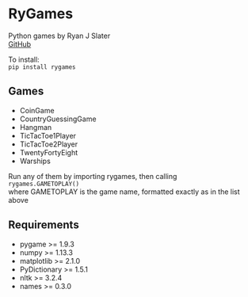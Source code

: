 # RyGames
Python games by Ryan J Slater<br>
[GitHub](https://github.com/rjslater2000/RyGames)

To install:<br>
`pip install rygames`

## Games
* CoinGame
* CountryGuessingGame
* Hangman
* TicTacToe1Player
* TicTacToe2Player
* TwentyFortyEight
* Warships

Run any of them by importing rygames, then calling<br>
`rygames.GAMETOPLAY()`<br>
where GAMETOPLAY is the game name, formatted exactly as in the list above

## Requirements
* pygame >= 1.9.3
* numpy >= 1.13.3
* matplotlib >= 2.1.0
* PyDictionary >= 1.5.1
* nltk >= 3.2.4
* names >= 0.3.0
